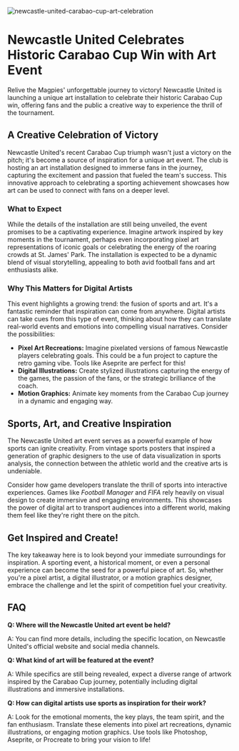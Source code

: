 ![newcastle-united-carabao-cup-art-celebration](https://images.pexels.com/photos/716107/pexels-photo-716107.jpeg?auto=compress&cs=tinysrgb&fit=crop&h=627&w=1200)

# Newcastle United Celebrates Historic Carabao Cup Win with Art Event

Relive the Magpies' unforgettable journey to victory! Newcastle United is launching a unique art installation to celebrate their historic Carabao Cup win, offering fans and the public a creative way to experience the thrill of the tournament.

## A Creative Celebration of Victory

Newcastle United's recent Carabao Cup triumph wasn't just a victory on the pitch; it's become a source of inspiration for a unique art event. The club is hosting an art installation designed to immerse fans in the journey, capturing the excitement and passion that fueled the team's success. This innovative approach to celebrating a sporting achievement showcases how art can be used to connect with fans on a deeper level.

### What to Expect

While the details of the installation are still being unveiled, the event promises to be a captivating experience. Imagine artwork inspired by key moments in the tournament, perhaps even incorporating pixel art representations of iconic goals or celebrating the energy of the roaring crowds at St. James' Park. The installation is expected to be a dynamic blend of visual storytelling, appealing to both avid football fans and art enthusiasts alike.

### Why This Matters for Digital Artists

This event highlights a growing trend: the fusion of sports and art. It's a fantastic reminder that inspiration can come from anywhere. Digital artists can take cues from this type of event, thinking about how they can translate real-world events and emotions into compelling visual narratives. Consider the possibilities: 

*   **Pixel Art Recreations:** Imagine pixelated versions of famous Newcastle players celebrating goals. This could be a fun project to capture the retro gaming vibe. Tools like Aseprite are perfect for this!
*   **Digital Illustrations:** Create stylized illustrations capturing the energy of the games, the passion of the fans, or the strategic brilliance of the coach.
*   **Motion Graphics:** Animate key moments from the Carabao Cup journey in a dynamic and engaging way.

## Sports, Art, and Creative Inspiration

The Newcastle United art event serves as a powerful example of how sports can ignite creativity. From vintage sports posters that inspired a generation of graphic designers to the use of data visualization in sports analysis, the connection between the athletic world and the creative arts is undeniable. 

Consider how game developers translate the thrill of sports into interactive experiences. Games like *Football Manager* and *FIFA* rely heavily on visual design to create immersive and engaging environments. This showcases the power of digital art to transport audiences into a different world, making them feel like they're right there on the pitch.

## Get Inspired and Create!

The key takeaway here is to look beyond your immediate surroundings for inspiration. A sporting event, a historical moment, or even a personal experience can become the seed for a powerful piece of art. So, whether you're a pixel artist, a digital illustrator, or a motion graphics designer, embrace the challenge and let the spirit of competition fuel your creativity.

## FAQ

**Q: Where will the Newcastle United art event be held?**

A: You can find more details, including the specific location, on Newcastle United's official website and social media channels.

**Q: What kind of art will be featured at the event?**

A: While specifics are still being revealed, expect a diverse range of artwork inspired by the Carabao Cup journey, potentially including digital illustrations and immersive installations.

**Q: How can digital artists use sports as inspiration for their work?**

A: Look for the emotional moments, the key plays, the team spirit, and the fan enthusiasm. Translate these elements into pixel art recreations, dynamic illustrations, or engaging motion graphics. Use tools like Photoshop, Aseprite, or Procreate to bring your vision to life!

